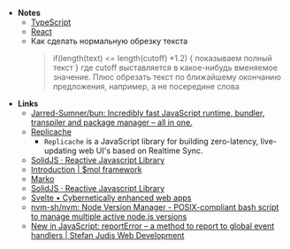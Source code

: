 - **Notes**
	- [TypeScript](TypeScript.md)
	- [React](React.md)
	- Как сделать нормальную обрезку текста
		>  if(length(text) <= length(cutoff) *1.2) { показываем полный текст }
		>  где cutoff выставляется в какое-нибудь вменяемое значение.
		>  Плюс обрезать текст по ближайшему окончанию предложения, например, а не посередине слова
- **Links**
	- [Jarred-Sumner/bun: Incredibly fast JavaScript runtime, bundler, transpiler and package manager – all in one.](https://github.com/Jarred-Sumner/bun)
	- [Replicache](https://replicache.dev)
		- `Replicache` is a JavaScript library for building zero-latency, live-updating web UI's based on Realtime Sync.
	- [SolidJS · Reactive Javascript Library](https://www.solidjs.com)
	- [Introduction | $mol framework](https://mol.hyoo.ru)
	- [Marko](https://markojs.com)
	- [SolidJS · Reactive Javascript Library](https://www.solidjs.com)
	- [Svelte • Cybernetically enhanced web apps](https://svelte.dev)
	- [nvm-sh/nvm: Node Version Manager - POSIX-compliant bash script to manage multiple active node.js versions](https://github.com/nvm-sh/nvm)
	- [New in JavaScript: reportError – a method to report to global event handlers | Stefan Judis Web Development](https://www.stefanjudis.com/blog/reporterror-a-method-to-report-to-global-event-handlers/)